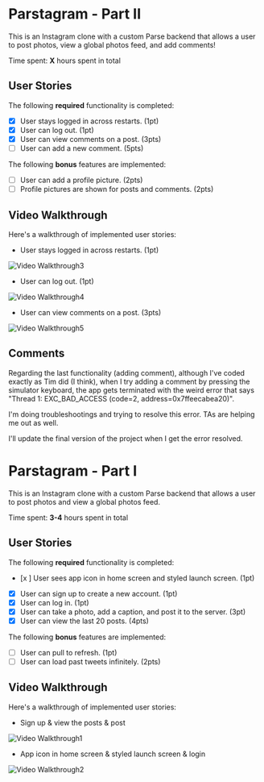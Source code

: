# Parstagram - Part II

This is an Instagram clone with a custom Parse backend that allows a user to post photos, view a global photos feed, and add comments!

Time spent: **X** hours spent in total

## User Stories

The following **required** functionality is completed:

- [x] User stays logged in across restarts. (1pt)
- [x] User can log out. (1pt)
- [x] User can view comments on a post. (3pts)
- [ ] User can add a new comment. (5pts)

The following **bonus** features are implemented:

- [ ] User can add a profile picture. (2pts)
- [ ] Profile pictures are shown for posts and comments. (2pts)

## Video Walkthrough

Here's a walkthrough of implemented user stories:

- User stays logged in across restarts. (1pt)
<img src='http://g.recordit.co/S9fvadSoUM.gif' title='Video Walkthrough3' width='' alt='Video Walkthrough3' />

- User can log out. (1pt)
<img src='http://g.recordit.co/Y9S3PENKPj.gif' title='Video Walkthrough4' width='' alt='Video Walkthrough4' />

- User can view comments on a post. (3pts)
<img src='http://g.recordit.co/Bwfns1bzgY.gif' title='Video Walkthrough5' width='' alt='Video Walkthrough5' />

## Comments
Regarding the last functionality (adding comment), although I've coded exactly as Tim did (I think), when I try adding a comment by pressing the simulator keyboard, the app gets terminated with the weird error that says "Thread 1: EXC_BAD_ACCESS (code=2, address=0x7ffeecabea20)". 

I'm doing troubleshootings and trying to resolve this error. TAs are helping me out as well.

I'll update the final version of the project when I get the error resolved.

# Parstagram - Part I

This is an Instagram clone with a custom Parse backend that allows a user to post photos and view a global photos feed.

Time spent: **3-4** hours spent in total

## User Stories

The following **required** functionality is completed:

- [x ] User sees app icon in home screen and styled launch screen. (1pt)
- [x] User can sign up to create a new account. (1pt)
- [x] User can log in. (1pt)
- [x] User can take a photo, add a caption, and post it to the server. (3pt)
- [x] User can view the last 20 posts. (4pts)

The following **bonus** features are implemented:

- [ ] User can pull to refresh. (1pt)
- [ ] User can load past tweets infinitely. (2pts)

## Video Walkthrough

Here's a walkthrough of implemented user stories:

- Sign up & view the posts & post

<img src='http://g.recordit.co/F8gb8yN8wa.gif' title='Video Walkthrough1' width='' alt='Video Walkthrough1' />

- App icon in home screen & styled launch screen & login

<img src='http://g.recordit.co/nIs7TMSRzC.gif' title='Video Walkthrough2' width='' alt='Video Walkthrough2' />
